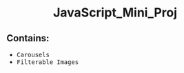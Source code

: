 <h1 align="center">JavaScript_Mini_Proj</h1>
<h2>Contains:</h2>
<ul>
  <li><kbd>Carousels</kbd></li>
  <li><kbd>Filterable Images</kbd></li>
</ul>
